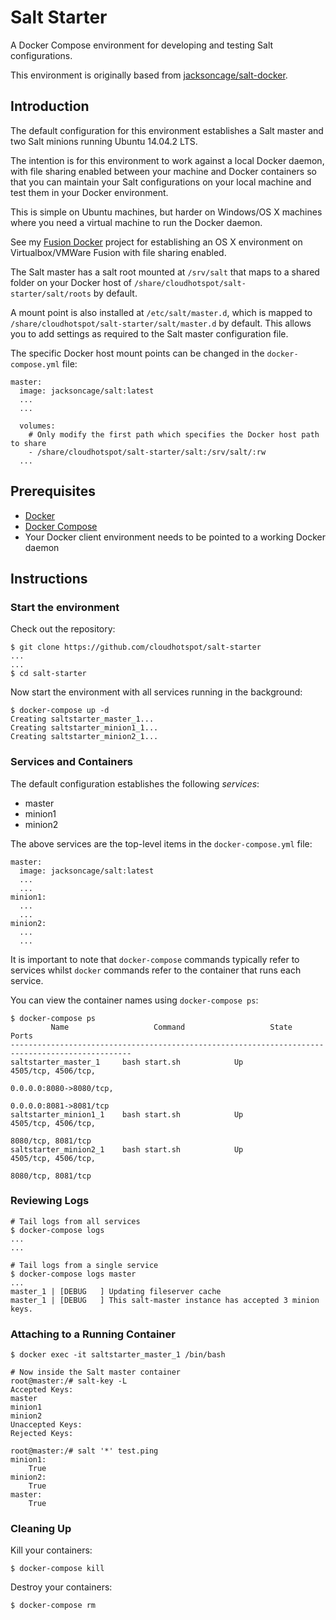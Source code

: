 # Salt Starter

A Docker Compose environment for developing and testing Salt configurations.

This environment is originally based from <a href="https://github.com/jacksoncage/salt-docker" _target="blank">jacksoncage/salt-docker</a>.

## Introduction

The default configuration for this environment establishes a Salt master and two Salt minions running Ubuntu 14.04.2 LTS.

The intention is for this environment to work against a local Docker daemon, with file sharing enabled between your machine and Docker containers so that you can maintain your Salt configurations on your local machine and test them in your Docker environment.  

This is simple on Ubuntu machines, but harder on Windows/OS X machines where you need a virtual machine to run the Docker daemon.

See my <a href="http://github.com/cloudhotspot/fusion-docker" target="_blank">Fusion Docker</a> project for establishing an OS X environment on Virtualbox/VMWare Fusion with file sharing enabled.

The Salt master has a salt root mounted at `/srv/salt` that maps to a shared folder on your Docker host of `/share/cloudhotspot/salt-starter/salt/roots` by default.  

A mount point is also installed at `/etc/salt/master.d`, which is mapped to `/share/cloudhotspot/salt-starter/salt/master.d` by default.  This allows you to add settings as required to the Salt master configuration file. 

The specific Docker host mount points can be changed in the `docker-compose.yml` file:

	master:
	  image: jacksoncage/salt:latest
	  ...
	  ...
	  
	  volumes:
	    # Only modify the first path which specifies the Docker host path to share
	    - /share/cloudhotspot/salt-starter/salt:/srv/salt/:rw
	  ...


## Prerequisites

* <a href="https://docs.docker.com/installation/#installation" target="_blank">Docker</a>
* <a href="https://docs.docker.com/compose/" target="_blank">Docker Compose</a>
* Your Docker client environment needs to be pointed to a working Docker daemon

## Instructions

### Start the environment

Check out the repository:

	$ git clone https://github.com/cloudhotspot/salt-starter
	...
	...
	$ cd salt-starter

Now start the environment with all services running in the background:

	$ docker-compose up -d
	Creating saltstarter_master_1...
	Creating saltstarter_minion1_1...
	Creating saltstarter_minion2_1...
	
### Services and Containers

The default configuration establishes the following *services*:

* master
* minion1
* minion2

The above services are the top-level items in the `docker-compose.yml` file:

	master:
	  image: jacksoncage/salt:latest
	  ...
	  ...
	minion1:
	  ...
	  ...
	minion2:
	  ...
	  ...

It is important to note that `docker-compose` commands typically refer to services whilst `docker` commands refer to the container that runs each service.

You can view the container names using `docker-compose ps`:

	$ docker-compose ps
	         Name                   Command                   State                    Ports
	-------------------------------------------------------------------------------------------------
	saltstarter_master_1     bash start.sh            Up                       4505/tcp, 4506/tcp, 
	                                                                           0.0.0.0:8080->8080/tcp,
	                                                                           0.0.0.0:8081->8081/tcp
	saltstarter_minion1_1    bash start.sh            Up                       4505/tcp, 4506/tcp,
	                                                                           8080/tcp, 8081/tcp
	saltstarter_minion2_1    bash start.sh            Up                       4505/tcp, 4506/tcp,
	                                                                           8080/tcp, 8081/tcp
																			   
### Reviewing Logs

	# Tail logs from all services 
	$ docker-compose logs	
	...
	...
	
	# Tail logs from a single service
	$ docker-compose logs master
	...
	master_1 | [DEBUG   ] Updating fileserver cache
    master_1 | [DEBUG   ] This salt-master instance has accepted 3 minion keys.

### Attaching to a Running Container

	$ docker exec -it saltstarter_master_1 /bin/bash
	
	# Now inside the Salt master container
	root@master:/# salt-key -L
	Accepted Keys:
	master
	minion1
	minion2
	Unaccepted Keys:
	Rejected Keys:
	
	root@master:/# salt '*' test.ping
	minion1:
	    True
	minion2:
	    True
	master:
	    True	
	
### Cleaning Up

Kill your containers:
	
	$ docker-compose kill
	
Destroy your containers:

	$ docker-compose rm
	 
